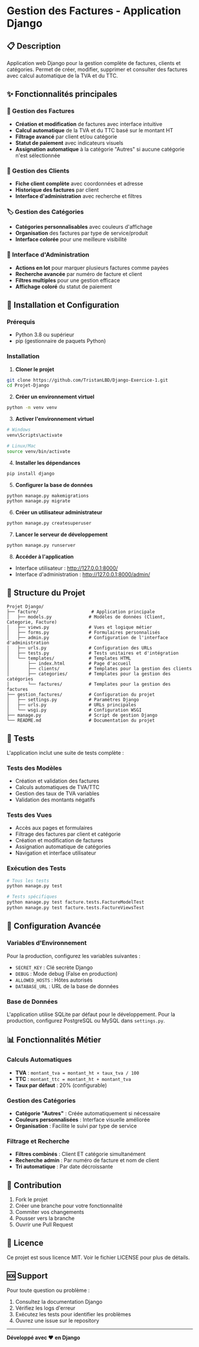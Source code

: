 # Gestion des Factures - Application Django

## 📋 Description

Application web Django pour la gestion complète de factures, clients et catégories.
Permet de créer, modifier, supprimer et consulter des factures avec calcul automatique
de la TVA et du TTC.

## ✨ Fonctionnalités principales

### 🧾 Gestion des Factures

-   **Création et modification** de factures avec interface intuitive
-   **Calcul automatique** de la TVA et du TTC basé sur le montant HT
-   **Filtrage avancé** par client et/ou catégorie
-   **Statut de paiement** avec indicateurs visuels
-   **Assignation automatique** à la catégorie "Autres" si aucune catégorie n'est sélectionnée

### 👥 Gestion des Clients

-   **Fiche client complète** avec coordonnées et adresse
-   **Historique des factures** par client
-   **Interface d'administration** avec recherche et filtres

### 🏷️ Gestion des Catégories

-   **Catégories personnalisables** avec couleurs d'affichage
-   **Organisation** des factures par type de service/produit
-   **Interface colorée** pour une meilleure visibilité

### 🔧 Interface d'Administration

-   **Actions en lot** pour marquer plusieurs factures comme payées
-   **Recherche avancée** par numéro de facture et client
-   **Filtres multiples** pour une gestion efficace
-   **Affichage coloré** du statut de paiement

## 🚀 Installation et Configuration

### Prérequis

-   Python 3.8 ou supérieur
-   pip (gestionnaire de paquets Python)

### Installation

1. **Cloner le projet**

```bash
git clone https://github.com/TristanLBD/Django-Exercice-1.git
cd Projet-Django
```

2. **Créer un environnement virtuel**

```bash
python -m venv venv
```

3. **Activer l'environnement virtuel**

```bash
# Windows
venv\Scripts\activate

# Linux/Mac
source venv/bin/activate
```

4. **Installer les dépendances**

```bash
pip install django
```

5. **Configurer la base de données**

```bash
python manage.py makemigrations
python manage.py migrate
```

6. **Créer un utilisateur administrateur**

```bash
python manage.py createsuperuser
```

7. **Lancer le serveur de développement**

```bash
python manage.py runserver
```

8. **Accéder à l'application**

-   Interface utilisateur : http://127.0.0.1:8000/
-   Interface d'administration : http://127.0.0.1:8000/admin/

## 📁 Structure du Projet

```
Projet Django/
├── facture/                    # Application principale
│   ├── models.py              # Modèles de données (Client, Categorie, Facture)
│   ├── views.py               # Vues et logique métier
│   ├── forms.py               # Formulaires personnalisés
│   ├── admin.py               # Configuration de l'interface d'administration
│   ├── urls.py                # Configuration des URLs
│   ├── tests.py               # Tests unitaires et d'intégration
│   └── templates/             # Templates HTML
│       ├── index.html         # Page d'accueil
│       ├── clients/           # Templates pour la gestion des clients
│       ├── categories/        # Templates pour la gestion des catégories
│       └── factures/          # Templates pour la gestion des factures
├── gestion_factures/          # Configuration du projet
│   ├── settings.py            # Paramètres Django
│   ├── urls.py                # URLs principales
│   └── wsgi.py                # Configuration WSGI
├── manage.py                  # Script de gestion Django
└── README.md                  # Documentation du projet
```

## 🧪 Tests

L'application inclut une suite de tests complète :

### Tests des Modèles

-   Création et validation des factures
-   Calculs automatiques de TVA/TTC
-   Gestion des taux de TVA variables
-   Validation des montants négatifs

### Tests des Vues

-   Accès aux pages et formulaires
-   Filtrage des factures par client et catégorie
-   Création et modification de factures
-   Assignation automatique de catégories
-   Navigation et interface utilisateur

### Exécution des Tests

```bash
# Tous les tests
python manage.py test

# Tests spécifiques
python manage.py test facture.tests.FactureModelTest
python manage.py test facture.tests.FactureViewsTest
```

## 🔧 Configuration Avancée

### Variables d'Environnement

Pour la production, configurez les variables suivantes :

-   `SECRET_KEY` : Clé secrète Django
-   `DEBUG` : Mode debug (False en production)
-   `ALLOWED_HOSTS` : Hôtes autorisés
-   `DATABASE_URL` : URL de la base de données

### Base de Données

L'application utilise SQLite par défaut pour le développement.
Pour la production, configurez PostgreSQL ou MySQL dans `settings.py`.

## 📊 Fonctionnalités Métier

### Calculs Automatiques

-   **TVA** : `montant_tva = montant_ht × taux_tva / 100`
-   **TTC** : `montant_ttc = montant_ht + montant_tva`
-   **Taux par défaut** : 20% (configurable)

### Gestion des Catégories

-   **Catégorie "Autres"** : Créée automatiquement si nécessaire
-   **Couleurs personnalisées** : Interface visuelle améliorée
-   **Organisation** : Facilite le suivi par type de service

### Filtrage et Recherche

-   **Filtres combinés** : Client ET catégorie simultanément
-   **Recherche admin** : Par numéro de facture et nom de client
-   **Tri automatique** : Par date décroissante

## 🤝 Contribution

1. Fork le projet
2. Créer une branche pour votre fonctionnalité
3. Commiter vos changements
4. Pousser vers la branche
5. Ouvrir une Pull Request

## 📝 Licence

Ce projet est sous licence MIT. Voir le fichier LICENSE pour plus de détails.

## 🆘 Support

Pour toute question ou problème :

1. Consultez la documentation Django
2. Vérifiez les logs d'erreur
3. Exécutez les tests pour identifier les problèmes
4. Ouvrez une issue sur le repository

---

**Développé avec ❤️ en Django**
